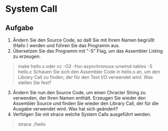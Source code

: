 # System Call

## Aufgabe

1. Ändern Sie den Source Code, so daß Sie mit Ihrem Namen begrüßt (Hallo <Name>) werden und führen Sie das Programm aus.
2. Übersetzen Sie das Programm mit "-S" Flag, um das Assembler Listing zu erzeugen.
> make hello.s
oder
> cc -O2 -fno-asynchronous-unwind-tables -S hello.c
Schauen Sie sich den Assembler Code in hello.s an, um den Library Call zu finden, der für den Text I/O verwendet wird.
Was stellen Sie fest?
3. Ändern Sie nun den Source Code, um einen Chracter String zu verwenden, der Ihren Namen enthält.
Erzeugen Sie wieder den Assembler Source und finden Sie wieder den Library Call, der für die Ausgabe verwendet wird.
Was hat sich geändert?
4. Verfolgen Sie mit strace welche System Calls ausgeführt werden.
> strace ./hello